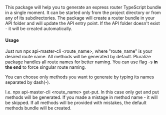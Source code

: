 This package will help you to generate an express router TypeScript bundle in a single moment.
It can be started only from the project directory or from any of its subdirectories.
The package will create a router bundle in your API folder and will update the API entry point.
If the API folder doesn't exist - it will be created automatically.

#### Usage

Just run npx api-master-cli <route_name>, where "route_name" is your desired route name. All methods will be generated by default. Pluralize package handles all route names for better naming. You can use flag -s **in the end** to force singular route naming.

You can choose only methods you want to generate by typing its names separated by dash(-).

I.e. npx api-master-cli <route_name> get-put. In this case only get and put methods will be generated. If you made a mistage in method name - it will be skipped. If all methods will be provided with mistakes, the default methods bundle will be created.
